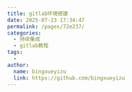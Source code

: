 ```yaml
---
title: gitlab环境搭建
date: 2025-07-23 17:34:47
permalink: /pages/72e237/
categories:
  - 持续集成
  - gitlab教程
tags:
  - 
author: 
  name: bingxueyizu
  link: https://github.com/bingxueyizu
---
```


